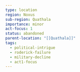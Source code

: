 ```yaml
---
type: location
region: Noxus
sub-region: Quathala
importance: minor
act-focus: 1
status: abandoned
parent-location: "[[Quathala]]"
tags:
  - political-intrigue
  - roderick-failure
  - military-decline
  - act1-focus
---
```

